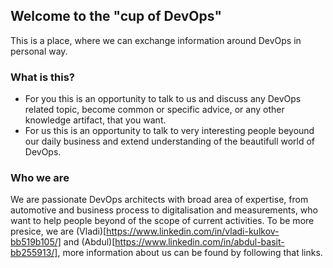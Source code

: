 ## Welcome to the "cup of DevOps"

This is a place, where we can exchange information around DevOps in personal way.

### What is this?

- For you this is an opportunity to talk to us and discuss any DevOps related topic, become common or specific advice, or any other knowledge artifact, that you want.
- For us this is an opportunity to talk to very interesting people beyound our daily business and extend understanding of the beautifull world of DevOps.

### Who we are

We are passionate DevOps architects with broad area of expertise, from automotive and business process to digitalisation and measurements,  who want to help people beyond of the scope of current activities. To be more presice, we are (Vladi)[https://www.linkedin.com/in/vladi-kulkov-bb519b105/] and (Abdul)[https://www.linkedin.com/in/abdul-basit-bb255913/], more information about us can be found by following that links.

